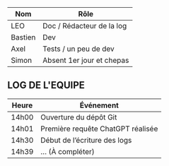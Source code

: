 

| Nom      | Rôle                          |
|----------|-------------------------------|
| LEO      | Doc / Rédacteur de la log     |
| Bastien  | Dev                           |
| Axel     | Tests / un peu de dev         |
| Simon    | Absent 1er jour et chepas     |


## LOG DE L'EQUIPE

| Heure | Événement                                 |
|-------|--------------------------------------------|
| 14h00 | Ouverture du dépôt Git                     |
| 14h01 | Première requête ChatGPT réalisée          |
| 14h30 | Début de l’écriture des logs               |
| 14h39 | … (À compléter)                            |
